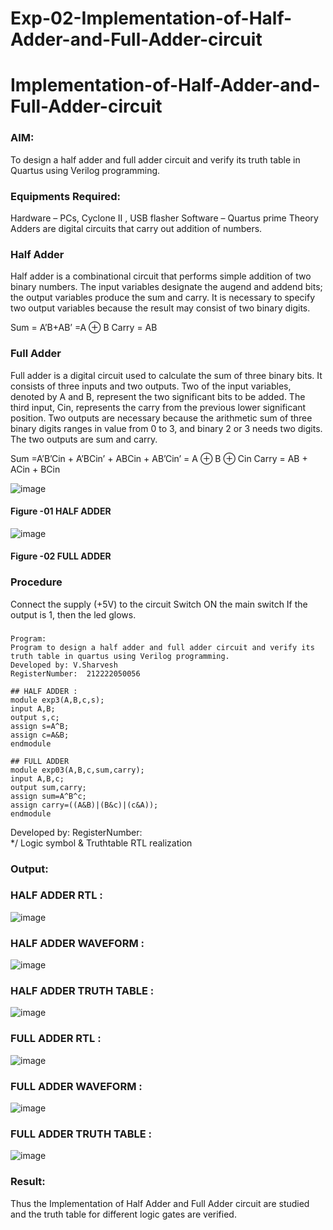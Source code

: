 # Exp-02-Implementation-of-Half-Adder-and-Full-Adder-circuit

# Implementation-of-Half-Adder-and-Full-Adder-circuit
### AIM:
To design a half adder and full adder circuit and verify its truth table in Quartus using Verilog programming.

### Equipments Required:
Hardware – PCs, Cyclone II , USB flasher
Software – Quartus prime
Theory
Adders are digital circuits that carry out addition of numbers.

### Half Adder
Half adder is a combinational circuit that performs simple addition of two binary numbers. The input variables designate the augend and addend bits; the output variables produce the sum and carry. It is necessary to specify two output variables because the result may consist of two binary digits.

Sum = A’B+AB’ =A ⊕ B Carry = AB

### Full Adder
Full adder is a digital circuit used to calculate the sum of three binary bits. It consists of three inputs and two outputs. Two of the input variables, denoted by A and B, represent the two significant bits to be added. The third input, Cin, represents the carry from the previous lower significant position. Two outputs are necessary because the arithmetic sum of three binary digits ranges in value from 0 to 3, and binary 2 or 3 needs two digits. The two outputs are sum and carry.

Sum =A’B’Cin + A’BCin’ + ABCin + AB’Cin’ = A ⊕ B ⊕ Cin Carry = AB + ACin + BCin

 ![image](https://user-images.githubusercontent.com/36288975/163552156-a13e5a56-c638-4110-97d9-8896907c8d25.png)

#### Figure -01 HALF ADDER 


![image](https://user-images.githubusercontent.com/36288975/163552057-b3547877-6d07-45b4-b7e0-bcfebfad9e1d.png)

#### Figure -02 FULL ADDER 

### Procedure

Connect the supply (+5V) to the circuit
Switch ON the main switch
If the output is 1, then the led glows.
### 
```
Program:
Program to design a half adder and full adder circuit and verify its truth table in quartus using Verilog programming.
Developed by: V.Sharvesh
RegisterNumber:  212222050056

## HALF ADDER :
module exp3(A,B,c,s);
input A,B;
output s,c;
assign s=A^B;
assign c=A&B;
endmodule

## FULL ADDER
module exp03(A,B,c,sum,carry);
input A,B,c;
output sum,carry;
assign sum=A^B^c;
assign carry=((A&B)|(B&c)|(c&A));
endmodule
```
Developed by: 
RegisterNumber:  
*/
Logic symbol & Truthtable
RTL realization

### Output:
### HALF ADDER RTL  :
![image](https://github.com/sharvesh22007268/Exp-02-Implementation-of-Half-Adder-and-Full-Adder-circuit/assets/143207601/0ea8742e-6e4a-49ab-bbbe-1bf08fe31162)

### HALF ADDER WAVEFORM :
![image](https://github.com/sharvesh22007268/Exp-02-Implementation-of-Half-Adder-and-Full-Adder-circuit/assets/143207601/79720e1d-b97f-4f5a-b255-2eae517a253b)

### HALF ADDER TRUTH TABLE :
![image](https://github.com/sharvesh22007268/Exp-02-Implementation-of-Half-Adder-and-Full-Adder-circuit/assets/143207601/651c6c24-e561-409c-a4f6-6bf4d7aca84b)

### FULL ADDER RTL  :
![image](https://github.com/sharvesh22007268/Exp-02-Implementation-of-Half-Adder-and-Full-Adder-circuit/assets/143207601/131ade68-c7c5-4e07-b6b1-846b58fea92e)

### FULL ADDER WAVEFORM :
![image](https://github.com/sharvesh22007268/Exp-02-Implementation-of-Half-Adder-and-Full-Adder-circuit/assets/143207601/20d55e92-c2bc-4c1f-b8be-9a64e5f43ca9)

### FULL ADDER TRUTH TABLE :
![image](https://github.com/sharvesh22007268/Exp-02-Implementation-of-Half-Adder-and-Full-Adder-circuit/assets/143207601/530738b2-ea3e-4082-bdcb-8139f963b3dc)

### Result:
Thus the Implementation of Half Adder and Full Adder circuit are studied and the truth table for different logic gates are verified.
